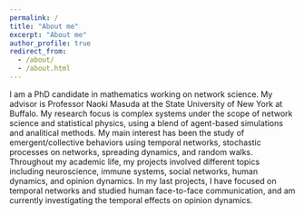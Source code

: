 ```yaml
---
permalink: /
title: "About me"
excerpt: "About me"
author_profile: true
redirect_from: 
  - /about/
  - /about.html
---
```


I am a PhD candidate in mathematics working on network science. My advisor is Professor Naoki Masuda at the State University of New York at Buffalo. My research focus is complex systems under the scope of network science and statistical physics, using a blend of agent-based simulations and analitical methods. My main interest has been the study of emergent/collective behaviors using temporal networks, stochastic processes on networks, spreading dynamics, and random walks. Throughout my academic life, my projects involved different topics including neuroscience, immune systems, social networks, human dynamics, and opinion dynamics. In my last projects, I have focused on temporal networks and studied human face-to-face communication, and am currently investigating the temporal effects on opinion dynamics.
